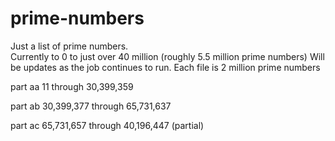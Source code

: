 # prime-numbers
Just a list of prime numbers.  
Currently to 0 to just over 40 million (roughly 5.5 million prime numbers)
Will be updates as the job continues to run.  Each file is 2 million prime numbers

 part aa 11 through 30,399,359
 
 part ab 30,399,377 through 65,731,637
 
 part ac 65,731,657 through 40,196,447 (partial)
 
